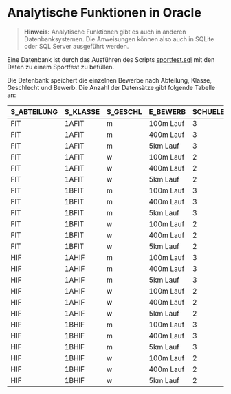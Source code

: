 # Analytische Funktionen in Oracle

> **Hinweis:** Analytische Funktionen gibt es auch in anderen Datenbanksystemen. Die Anweisungen
> können also auch in SQLite oder SQL Server ausgeführt werden.

Eine Datenbank ist durch das Ausführen des Scripts [sportfest.sql](sportfest.sql) mit den Daten zu einem Sportfest zu befüllen.

Die Datenbank speichert die einzelnen Bewerbe nach Abteilung, Klasse, Geschlecht und Bewerb. Die
Anzahl der Datensätze gibt folgende Tabelle an:

| S_ABTEILUNG	| S_KLASSE	| S_GESCHL	| E_BEWERB 	| SCHUELER	| ROWS	| 
| -----------	| --------	| --------	| ---------	| ---	| ----	| 
| FIT        	| 1AFIT   	| m       	| 100m Lauf	| 3  	| 30  	| 
| FIT        	| 1AFIT   	| m       	| 400m Lauf	| 3  	| 24  	| 
| FIT        	| 1AFIT   	| m       	| 5km Lauf 	| 3  	| 37  	| 
| FIT        	| 1AFIT   	| w       	| 100m Lauf	| 2  	| 17  	| 
| FIT        	| 1AFIT   	| w       	| 400m Lauf	| 2  	| 18  	| 
| FIT        	| 1AFIT   	| w       	| 5km Lauf 	| 2  	| 16  	| 
| FIT        	| 1BFIT   	| m       	| 100m Lauf	| 3  	| 35  	| 
| FIT        	| 1BFIT   	| m       	| 400m Lauf	| 3  	| 28  	| 
| FIT        	| 1BFIT   	| m       	| 5km Lauf 	| 3  	| 30  	| 
| FIT        	| 1BFIT   	| w       	| 100m Lauf	| 2  	| 22  	| 
| FIT        	| 1BFIT   	| w       	| 400m Lauf	| 2  	| 18  	| 
| FIT        	| 1BFIT   	| w       	| 5km Lauf 	| 2  	| 18  	| 
| HIF        	| 1AHIF   	| m       	| 100m Lauf	| 3  	| 31  	| 
| HIF        	| 1AHIF   	| m       	| 400m Lauf	| 3  	| 36  	| 
| HIF        	| 1AHIF   	| m       	| 5km Lauf 	| 3  	| 35  	| 
| HIF        	| 1AHIF   	| w       	| 100m Lauf	| 2  	| 25  	| 
| HIF        	| 1AHIF   	| w       	| 400m Lauf	| 2  	| 20  	| 
| HIF        	| 1AHIF   	| w       	| 5km Lauf 	| 2  	| 12  	| 
| HIF        	| 1BHIF   	| m       	| 100m Lauf	| 3  	| 33  	| 
| HIF        	| 1BHIF   	| m       	| 400m Lauf	| 3  	| 36  	| 
| HIF        	| 1BHIF   	| m       	| 5km Lauf 	| 3  	| 31  	| 
| HIF        	| 1BHIF   	| w       	| 100m Lauf	| 2  	| 24  	| 
| HIF        	| 1BHIF   	| w       	| 400m Lauf	| 2  	| 19  	| 
| HIF        	| 1BHIF   	| w       	| 5km Lauf 	| 2  	| 18  	| 
